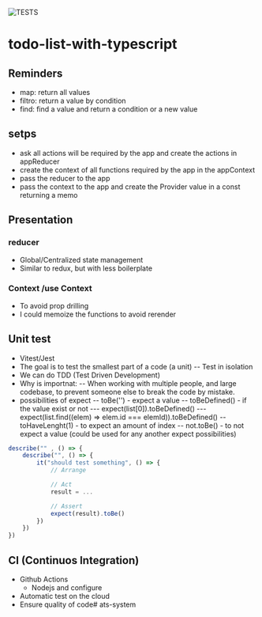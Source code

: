 ![TESTS](https://github.com/alexisxz/my-create-app/actions/workflows/node.js.yml/badge.svg)
# todo-list-with-typescript

## Reminders
 - map: return all values
 - filtro: return a value by condition
 - find: find a value and return a condition or a new value

## setps
 - ask all actions will be required by the app and create the actions in appReducer
 - create the context of all functions required by the app in the appContext
 - pass the reducer to the app
 - pass the context to the app and create the Provider value in a const returning a memo

## Presentation

### reducer
 - Global/Centralized state management
 - Similar to redux, but with less boilerplate

### Context /use Context
- To avoid prop drilling
- I could memoize the functions to avoid rerender

## Unit test
- Vitest/Jest
- The goal is to test the smallest part of a code (a unit)
-- Test in isolation
- We can do TDD (Test Driven Development)
- Why is importnat:
-- When working with multiple people, and large codebase, to prevent someone else to break the code by mistake. 
- possibilities of expect
-- toBe('') - expect a value
-- toBeDefined() - if the value exist or not
--- expect(list[0]).toBeDefined()
--- expect(list.find((elem) => elem.id === elemId)).toBeDefined()
-- toHaveLenght(1) - to expect an amount of index
-- not.toBe() - to not expect a value (could be used for any another expect possibilities)

```typescript
describe("" , () => {
    describe("", () => {
        it("should test something", () => {
            // Arrange

            // Act
            result = ...

            // Assert
            expect(result).toBe()
        })
    })
})
```


## CI (Continuos Integration)
- Github Actions
  - Nodejs and configure
- Automatic test on the cloud
- Ensure quality of code# ats-system
